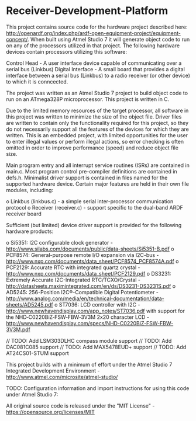 # Receiver-Development-Platform
This project contains source code for the hardware project described here: http://openardf.org/index.php/ardf-open-equipment-project/equipment-concept/. When built using Atmel Studio 7 it will generate object code to run on any of the processors utilized in that project. The following hardware devices contain processors utilizing this software:

Control Head - A user interface device capable of communicating over a serial bus (Linkbus)
Digital Interface - A small board that provides a digital interface between a serial bus (Linkbus) to a radio receiver (or other device) to which it is conncected.

The project was written as an Atmel Studio 7 project to build object code to run on an ATmega328P microprocessor. This project is written in C.

Due to the limited memory resources of the target processor, all software in this project was written to minimize the size of the object file. Driver files are written to contain only the functionality required for this project, so they do not necessarily support all the features of the devices for which they are written. This is an embedded project, with limited opportunities for the user to enter illegal values or perform illegal actions, so error checking is often omitted in order to improve performance (speed) and reduce object file size.

Main program entry and all interrupt service routines (ISRs) are contained in main.c. Most program control pre-compiler definitions are contained in defs.h. Minimalist driver support is contained in files named for the supported hardware device. Certain major features are held in their own file modules, including:

o Linkbus (linkbus.c) - a simple serial inter-processor communication protocol
o Receiver (receiver.c) - support specific to the dual-band ARDF receiver board

Sufficient (but limited) device driver support is provided for the following hardware products:

o Si5351: I2C configurable clock generator - http://www.silabs.com/documents/public/data-sheets/Si5351-B.pdf
o PCF8574: General-purpose remote I/O expansion via I2C-bus - http://www.nxp.com/documents/data_sheet/PCF8574_PCF8574A.pdf
o PCF2129: Accurate RTC with integrated quartz crystal - http://www.nxp.com/documents/data_sheet/PCF2129.pdf
o DS3231: Extremely Accurate I2C-Integrated RTC/TCXO/Crystal - http://datasheets.maximintegrated.com/en/ds/DS3231-DS3231S.pdf
o AD5245: 256-Position I2C®-Compatible Digital Potentiometer - http://www.analog.com/media/en/technical-documentation/data-sheets/AD5245.pdf
o ST7036: LCD controller with I2C - http://www.newhavendisplay.com/app_notes/ST7036.pdf
  with support for the NHD‐C0220BiZ‐FSW‐FBW‐3V3M 2x20 character LCD - http://www.newhavendisplay.com/specs/NHD-C0220BiZ-FSW-FBW-3V3M.pdf
 
// TODO: Add LSM303DLHC compass module support
// TODO: Add DAC081C085 support
// TODO: Add MAX5478EUD+ support
// TODO: Add AT24CS01-STUM support

This project builds with a minimum of effort under the Atmel Studio 7 Integrated Development Environment - http://www.atmel.com/microsite/atmel-studio/

TODO: Configuration information and import instructions for using this code under Atmel Studio 7:

All original source code is released under the "MIT License" - https://opensource.org/licenses/MIT

